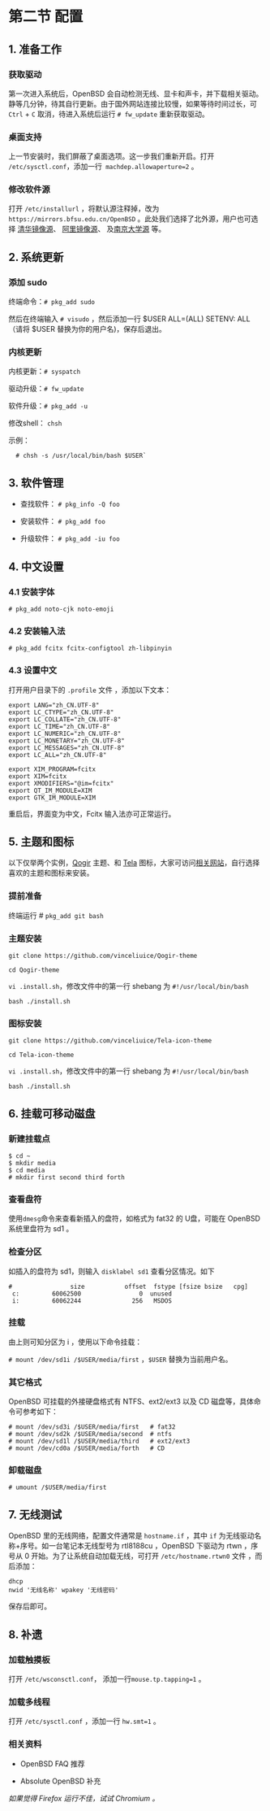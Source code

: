 # 第二节 配置

## 1. 准备工作

### 获取驱动

第一次进入系统后，OpenBSD 会自动检测无线、显卡和声卡，并下载相关驱动。静等几分钟，待其自行更新。由于国外网站连接比较慢，如果等待时间过长，可 `Ctrl` + `C` 取消，待进入系统后运行 `# fw_update` 重新获取驱动。

### 桌面支持

上一节安装时，我们屏蔽了桌面选项。这一步我们重新开启。打开 `/etc/sysctl.conf`，添加一行` machdep.allowaperture=2` 。

### 修改软件源

打开 `/etc/installurl` ，将默认源注释掉，改为 `https://mirrors.bfsu.edu.cn/OpenBSD` 。此处我们选择了北外源，用户也可选择 [清华镜像源](https://mirrors.tuna.tsinghua.edu.cn/OpenBSD)、 [阿里镜像源](https://mirrors.aliyun.com/openbsd)、 及[南京大学源](https://mirror.sjtu.edu.cn/OpenBSD) 等。

## 2. 系统更新

### 添加 sudo

终端命令：`# pkg_add sudo`

然后在终端输入 `# visudo` ，然后添加一行 $USER ALL=(ALL) SETENV: ALL （请将 $USER 替换为你的用户名)，保存后退出。

### 内核更新

内核更新：`# syspatch`

驱动升级：`# fw_update`

软件升级：`# pkg_add -u`

修改shell： `chsh`
 
 示例：
 
```    
  # chsh -s /usr/local/bin/bash $USER`
```

## 3. 软件管理

- 查找软件： `# pkg_info -Q foo`

- 安装软件： `# pkg_add foo`

- 升级软件： `# pkg_add -iu foo`

## 4. 中文设置

### 4.1 安装字体

`# pkg_add noto-cjk noto-emoji`

### 4.2 安装输入法

`# pkg_add fcitx fcitx-configtool zh-libpinyin`

### 4.3 设置中文

打开用户目录下的 `.profile` 文件 ，添加以下文本：
```
export LANG="zh_CN.UTF-8"
export LC_CTYPE="zh_CN.UTF-8"               
export LC_COLLATE="zh_CN.UTF-8"               
export LC_TIME="zh_CN.UTF-8"                
export LC_NUMERIC="zh_CN.UTF-8"               
export LC_MONETARY="zh_CN.UTF-8"        
export LC_MESSAGES="zh_CN.UTF-8"       
export LC_ALL="zh_CN.UTF-8"

export XIM_PROGRAM=fcitx
export XIM=fcitx
export XMODIFIERS="@im=fcitx"
export QT_IM_MODULE=XIM
export GTK_IM_MODULE=XIM
```
重启后，界面变为中文，Fcitx 输入法亦可正常运行。

## 5. 主题和图标

以下仅举两个实例，[Qogir](https://www.gnome-look.org/p/1230631/) 主题、和 [Tela](https://www.gnome-look.org/p/1279924/) 图标，大家可访问[相关网站](https://www.gnome-look.org)，自行选择喜欢的主题和图标来安装。

### 提前准备

终端运行 # `pkg_add git bash`

### 主题安装

`git clone https://github.com/vinceliuice/Qogir-theme`
 
`cd Qogir-theme`

`vi .install.sh`，修改文件中的第一行 shebang 为 `#!/usr/local/bin/bash`

`bash ./install.sh`

### 图标安装

`git clone https://github.com/vinceliuice/Tela-icon-theme`

`cd Tela-icon-theme`

`vi .install.sh`，修改文件中的第一行 shebang 为 `#!/usr/local/bin/bash`

`bash ./install.sh`

## 6. 挂载可移动磁盘

### 新建挂载点

```
$ cd ~
$ mkdir media
$ cd media
# mkdir first second third forth
```
### 查看盘符

使用`dmesg`命令来查看新插入的盘符，如格式为 fat32 的 U盘，可能在 OpenBSD 系统里盘符为 sd1 。

### 检查分区

如插入的盘符为 sd1，则输入 `disklabel sd1` 查看分区情况。如下
```
#                size           offset  fstype [fsize bsize   cpg]
 c:         60062500                0  unused                    
 i:         60062244              256   MSDOS    
```

### 挂载

由上则可知分区为 i ，使用以下命令挂载：

`# mount /dev/sd1i /$USER/media/first` ，`$USER` 替换为当前用户名。

### 其它格式

OpenBSD 可挂载的外接硬盘格式有 NTFS、ext2/ext3 以及 CD 磁盘等，具体命令可参考如下：

```
# mount /dev/sd3i /$USER/media/first   # fat32
# mount /dev/sd2k /$USER/media/second  # ntfs
# mount /dev/sd1l /$USER/media/third   # ext2/ext3
# mount /dev/cd0a /$USER/media/forth   # CD
```

### 卸载磁盘

`# umount /$USER/media/first`

## 7. 无线测试

OpenBSD 里的无线网络，配置文件通常是 `hostname.if` ，其中 `if` 为无线驱动名称+序号。如一台笔记本无线型号为 rtl8188cu ，OpenBSD 下驱动为 rtwn ，序号从 0 开始。为了让系统自动加载无线，可打开
 `/etc/hostname.rtwn0` 文件 ，而后添加：

```
dhcp 
nwid '无线名称' wpakey '无线密码'
```
保存后即可。

## 8. 补遗

### 加载触摸板

打开 `/etc/wsconsctl.conf`， 添加一行`mouse.tp.tapping=1` 。

### 加载多线程

打开 `/etc/sysctl.conf` ，添加一行 `hw.smt=1` 。

### 相关资料

- OpenBSD FAQ  推荐

- Absolute OpenBSD 补充

_如果觉得 Firefox 运行不佳，试试 Chromium 。_
